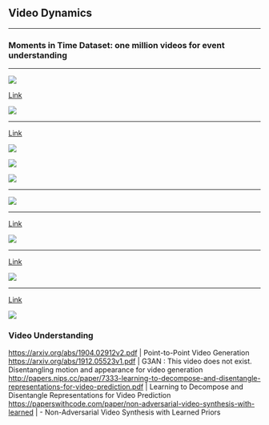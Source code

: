 ## Video Dynamics


---
### Moments in Time Dataset: one million videos for event understanding

---
![](2020-07-22-01-29-57.png)

[Link](https://arxiv.org/pdf/1903.07593.pdf)

![](2020-07-22-01-31-06.png)

---
[Link](https://arxiv.org/pdf/1706.01433.pdf)

![](2020-07-22-01-42-02.png)

![](2020-07-22-01-44-11.png)

![](2020-07-22-01-44-29.png)

---

![](2020-07-22-01-54-13.png)

---
[Link](https://arxiv.org/pdf/1806.01810.pdf)

![](2020-07-22-02-10-43.png)

---
[Link](https://arxiv.org/pdf/1806.04166.pdf)

![](2020-07-22-02-17-52.png)

---
[Link](https://papers.nips.cc/paper/8304-unsupervised-learning-of-object-structure-and-dynamics-from-videos.pdf)

![](2020-07-22-02-24-07.png)


### Video Understanding


https://arxiv.org/abs/1904.02912v2.pdf | Point-to-Point Video Generation
https://arxiv.org/abs/1912.05523v1.pdf | G3AN : This video does not exist. Disentangling motion and appearance for video generation
http://papers.nips.cc/paper/7333-learning-to-decompose-and-disentangle-representations-for-video-prediction.pdf | Learning to Decompose and Disentangle Representations for Video Prediction
https://paperswithcode.com/paper/non-adversarial-video-synthesis-with-learned | - Non-Adversarial Video Synthesis with Learned Priors